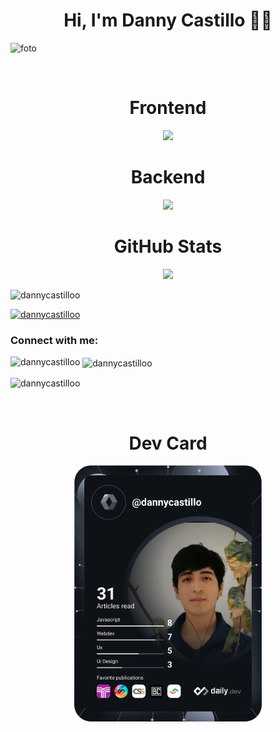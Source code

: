 <h1 align="center">Hi, I'm Danny Castillo 🧑‍💻</h1>

![foto](https://github.com/dannycastilloo/dannycastilloo/assets/76531494/a43bfc7a-a836-4508-a138-8105ee0f4ffd)

<br>

<h1 align="center">Frontend</h1>

<p align="center">
  <a href="https://skillicons.dev">
    <img src="https://skillicons.dev/icons?i=html,css,js,ts,react,vue,vite,figma,sass" />
  </a>
</p>

<h1 align="center">Backend</h1>

<p align="center">
  <a href="https://skillicons.dev">
    <img src="https://skillicons.dev/icons?i=java,spring,php,laravel,nodejs,express,mysql,firebase,dotnet" />
  </a>
</p>

<h1 align="center">GitHub Stats</h1>
<div align="center">
  <img src="https://github-readme-stats.vercel.app/api/top-langs/?username=dannycastilloo&theme=radical&hide_border=false&include_all_commits=false&count_private=false&layout=compact" />
</div>

<p align="left"> <img src="https://komarev.com/ghpvc/?username=dannycastilloo&label=Profile%20views&color=0e75b6&style=flat" alt="dannycastilloo" /> </p>

<p align="left"> <a href="https://github.com/ryo-ma/github-profile-trophy"><img src="https://github-profile-trophy.vercel.app/?username=dannycastilloo" alt="dannycastilloo" /></a> </p>

<h3 align="left">Connect with me:</h3>
<p align="left">
</p>

<p><img align="left" src="https://github-readme-stats.vercel.app/api/top-langs?username=dannycastilloo&show_icons=true&locale=en&layout=compact" alt="dannycastilloo" /></p>

<p>&nbsp;<img align="center" src="https://github-readme-stats.vercel.app/api?username=dannycastilloo&show_icons=true&locale=en" alt="dannycastilloo" /></p>

<p><img align="center" src="https://github-readme-streak-stats.herokuapp.com/?user=dannycastilloo&" alt="dannycastilloo" /></p>

<br>

<h1 align="center">Dev Card</h1>
<p align="center"> 
<a href="https://app.daily.dev/dannycastillo"><img src="https://github.com/dannycastilloo/dannycastilloo/blob/main/devcard.svg" width="300" alt="Danny Castillo's Dev Card"/></a>
</p>
